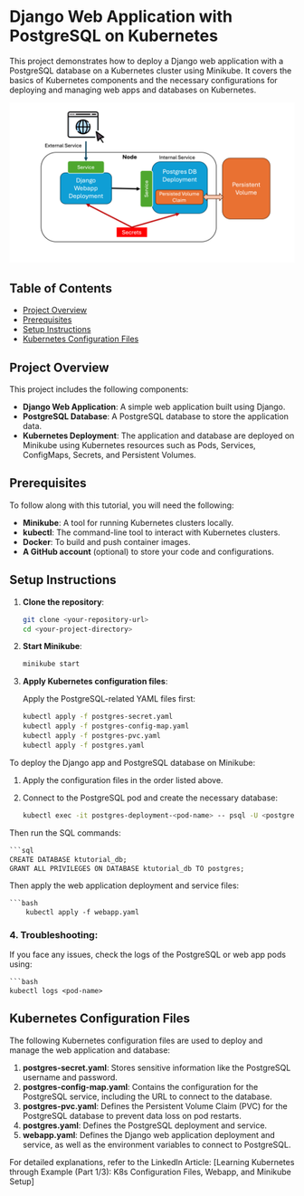 # Django Web Application with PostgreSQL on Kubernetes

This project demonstrates how to deploy a Django web application with a PostgreSQL database on a Kubernetes cluster using Minikube. It covers the basics of Kubernetes components and the necessary configurations for deploying and managing web apps and databases on Kubernetes.


![Kubernetes Architecture](images/webapp-k8s-architecture.png)


## Table of Contents
- [Project Overview](#project-overview)
- [Prerequisites](#prerequisites)
- [Setup Instructions](#setup-instructions)
- [Kubernetes Configuration Files](#kubernetes-configuration-files)

## Project Overview
This project includes the following components:
- **Django Web Application**: A simple web application built using Django.
- **PostgreSQL Database**: A PostgreSQL database to store the application data.
- **Kubernetes Deployment**: The application and database are deployed on Minikube using Kubernetes resources such as Pods, Services, ConfigMaps, Secrets, and Persistent Volumes.

## Prerequisites
To follow along with this tutorial, you will need the following:
- **Minikube**: A tool for running Kubernetes clusters locally.
- **kubectl**: The command-line tool to interact with Kubernetes clusters.
- **Docker**: To build and push container images.
- **A GitHub account** (optional) to store your code and configurations.

## Setup Instructions

1. **Clone the repository**:

   ```bash
   git clone <your-repository-url>
   cd <your-project-directory>

2. **Start Minikube**:

   ```bash
   minikube start


3. **Apply Kubernetes configuration files**:

   Apply the PostgreSQL-related YAML files first:


   ```bash
   kubectl apply -f postgres-secret.yaml
   kubectl apply -f postgres-config-map.yaml
   kubectl apply -f postgres-pvc.yaml
   kubectl apply -f postgres.yaml


To deploy the Django app and PostgreSQL database on Minikube:

1. Apply the configuration files in the order listed above.
2. Connect to the PostgreSQL pod and create the necessary database:

   ```bash
   kubectl exec -it postgres-deployment-<pod-name> -- psql -U <postgres-username>


Then run the SQL commands:

    ```sql
    CREATE DATABASE ktutorial_db;
    GRANT ALL PRIVILEGES ON DATABASE ktutorial_db TO postgres;


Then apply the web application deployment and service files:

    ```bash 
        kubectl apply -f webapp.yaml


### 4. **Troubleshooting**:
If you face any issues, check the logs of the PostgreSQL or web app pods using:

    ```bash
    kubectl logs <pod-name>


## Kubernetes Configuration Files

The following Kubernetes configuration files are used to deploy and manage the web application and database:

1. **postgres-secret.yaml**: Stores sensitive information like the PostgreSQL username and password.
2. **postgres-config-map.yaml**: Contains the configuration for the PostgreSQL service, including the URL to connect to the database.
3. **postgres-pvc.yaml**: Defines the Persistent Volume Claim (PVC) for the PostgreSQL database to prevent data loss on pod restarts.
4. **postgres.yaml**: Defines the PostgreSQL deployment and service.
5. **webapp.yaml**: Defines the Django web application deployment and service, as well as the environment variables to connect to PostgreSQL.

For detailed explanations, refer to the LinkedIn Article: [Learning Kubernetes through Example (Part 1/3): K8s Configuration Files, Webapp, and Minikube Setup]

 




